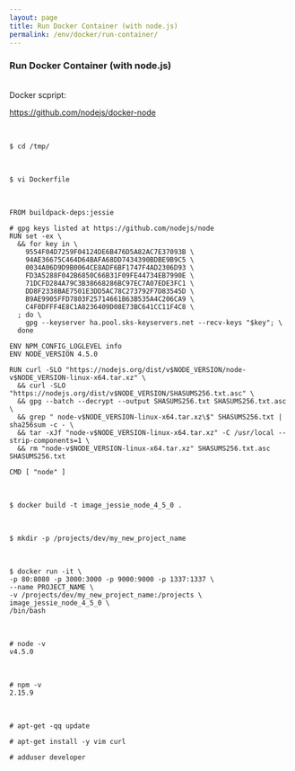 ```yaml
---
layout: page
title: Run Docker Container (with node.js)
permalink: /env/docker/run-container/
---
```


### Run Docker Container (with node.js)


<br/>
Docker scpript:  

https://github.com/nodejs/docker-node

<br/>

    $ cd /tmp/

<br/>


    $ vi Dockerfile

<br/>

    FROM buildpack-deps:jessie

    # gpg keys listed at https://github.com/nodejs/node
    RUN set -ex \
      && for key in \
        9554F04D7259F04124DE6B476D5A82AC7E37093B \
        94AE36675C464D64BAFA68DD7434390BDBE9B9C5 \
        0034A06D9D9B0064CE8ADF6BF1747F4AD2306D93 \
        FD3A5288F042B6850C66B31F09FE44734EB7990E \
        71DCFD284A79C3B38668286BC97EC7A07EDE3FC1 \
        DD8F2338BAE7501E3DD5AC78C273792F7D83545D \
        B9AE9905FFD7803F25714661B63B535A4C206CA9 \
        C4F0DFFF4E8C1A8236409D08E73BC641CC11F4C8 \
      ; do \
        gpg --keyserver ha.pool.sks-keyservers.net --recv-keys "$key"; \
      done

    ENV NPM_CONFIG_LOGLEVEL info
    ENV NODE_VERSION 4.5.0

    RUN curl -SLO "https://nodejs.org/dist/v$NODE_VERSION/node-v$NODE_VERSION-linux-x64.tar.xz" \
      && curl -SLO "https://nodejs.org/dist/v$NODE_VERSION/SHASUMS256.txt.asc" \
      && gpg --batch --decrypt --output SHASUMS256.txt SHASUMS256.txt.asc \
      && grep " node-v$NODE_VERSION-linux-x64.tar.xz\$" SHASUMS256.txt | sha256sum -c - \
      && tar -xJf "node-v$NODE_VERSION-linux-x64.tar.xz" -C /usr/local --strip-components=1 \
      && rm "node-v$NODE_VERSION-linux-x64.tar.xz" SHASUMS256.txt.asc SHASUMS256.txt

    CMD [ "node" ]


<br/>

    $ docker build -t image_jessie_node_4_5_0 .

<br/>

    $ mkdir -p /projects/dev/my_new_project_name

<br/>


    $ docker run -it \
    -p 80:8080 -p 3000:3000 -p 9000:9000 -p 1337:1337 \
    --name PROJECT_NAME \
    -v /projects/dev/my_new_project_name:/projects \
    image_jessie_node_4_5_0 \
    /bin/bash

<br/>

    # node -v
    v4.5.0

<br/>

    # npm -v
    2.15.9


<br/>

    # apt-get -qq update

    # apt-get install -y vim curl

    # adduser developer
